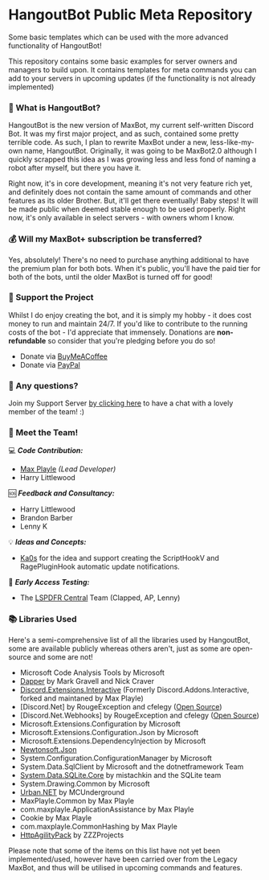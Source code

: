 # HangoutBot Public Meta Repository 
Some basic templates which can be used with the more advanced functionality of HangoutBot!

This repository contains some basic examples for server owners and managers to build upon. It contains templates for meta commands you can add to your servers in upcoming updates (if the functionality is not already implemented)

### 🤖 What is HangoutBot?
HangoutBot is the new version of MaxBot, my current self-written Discord Bot. It was my first major project, and as such, contained some pretty terrible code. As such, I plan to rewrite MaxBot under a new, less-like-my-own name, HangoutBot. Originally, it was going to be MaxBot2.0 although I quickly scrapped this idea as I was growing less and less fond of naming a robot after myself, but there you have it.

Right now, it's in core development, meaning it's not very feature rich yet, and definitely does not contain the same amount of commands and other features as its older Brother. But, it'll get there eventually! Baby steps! It will be made public when deemed stable enough to be used properly. Right now, it's only available in select servers - with owners whom I know.

### 💰 Will my MaxBot+ subscription be transferred?
Yes, absolutely! There's no need to purchase anything additional to have the premium plan for both bots. When it's public, you'll have the paid tier for both of the bots, until the older MaxBot is turned off for good! 

### 🏧 Support the Project
Whilst I do enjoy creating the bot, and it is simply my hobby - it does cost money to run and maintain 24/7. If you'd like to contribute to the running costs of the bot - I'd appreciate that immensely. Donations are __non-refundable__ so consider that you're pledging before you do so!

* Donate via [BuyMeACoffee](https://www.buymeacoffee.com/maxplayle)
* Donate via [PayPal](https://www.paypal.com/donate?hosted_button_id=FGAYTHK5437U4)

### 💬 Any questions?
Join my Support Server [by clicking here](https://discord.gg/3bq88pY) to have a chat with a lovely member of the team! :) 

### 🧑 Meet the Team!

💻 ***Code Contribution:***
* [Max Playle](https://www.github.com/maxplayle04) *(Lead Developer)*
* Harry Littlewood


🆘 ***Feedback and Consultancy:***
* Harry Littlewood
* Brandon Barber
* Lenny K

💡 ***Ideas and Concepts:***
* [Ka0s](https://ka0s.xyz/) for the idea and support creating the ScriptHookV and RagePluginHook automatic update notifications. 

🌙 ***Early Access Testing:***
* The [LSPDFR Central](https://discord.gg/AtusfWx) Team (Clapped, AP, Lenny)  

### 📚 Libraries Used
Here's a semi-comprehensive list of all the libraries used by HangoutBot, some are available publicly whereas others aren't, just as some are open-source and some are not! 
* Microsoft Code Analysis Tools by Microsoft
* [Dapper](https://www.nuget.org/packages/Dapper/) by Mark Gravell and Nick Craver
* [Discord.Extensions.Interactive](https://www.nuget.org/packages/Discord.Extensions.Interactive/) (Formerly Discord.Addons.Interactive, forked and maintaned by Max Playle)
* [Discord.Net] by RougeException and cfelegy ([Open Source](https://github.com/Discord-Net/Discord.Net))
* [Discord.Net.Webhooks] by RougeException and cfelegy ([Open Source](https://github.com/Discord-Net/Discord.Net)) 
* Microsoft.Extensions.Configuration by Microsoft
* Microsoft.Extensions.Configuration.Json by Microsoft
* Microsoft.Extensions.DependencyInjection by Microsoft
* [Newtonsoft.Json](https://www.newtonsoft.com/json)
* System.Configuration.ConfigurationManager by Microsoft
* System.Data.SqlClient by Microsoft and the dotnetframework Team
* [System.Data.SQLite.Core](https://www.nuget.org/packages/System.Data.SQLite.Core/) by mistachkin and the SQLite team
* System.Drawing.Common by Microsoft
* [Urban.NET](https://www.nuget.org/packages/Urban.NET/) by MCUnderground
* MaxPlayle.Common by Max Playle
* com.maxplayle.ApplicationAssistance by Max Playle
* Cookie by Max Playle
* com.maxplayle.CommonHashing by Max Playle 
* [HttpAgilityPack](https://html-agility-pack.net/) by ZZZProjects   
  
Please note that some of the items on this list have not yet been implemented/used, however have been carried over from the Legacy MaxBot, and thus will be utilised in upcoming commands and features.
